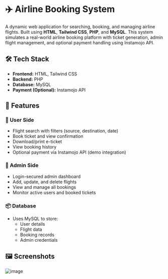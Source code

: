 
# ✈️ Airline Booking System

A dynamic web application for searching, booking, and managing airline flights. Built using **HTML**, **Tailwind CSS**, **PHP**, and **MySQL**. This system simulates a real-world airline booking platform with ticket generation, admin flight management, and optional payment handling using Instamojo API.

## 🛠️ Tech Stack

- **Frontend:** HTML, Tailwind CSS
- **Backend:** PHP
- **Database:** MySQL
- **Payment (Optional):** Instamojo API

## 🚀 Features

### 👤 User Side
- Flight search with filters (source, destination, date)
- Book ticket and view confirmation
- Download/print e-ticket
- View booking history
- Optional payment via Instamojo API (demo integration)

### 🛫 Admin Side
- Login-secured admin dashboard
- Add, update, and delete flights
- View and manage all bookings
- Monitor active users and booked tickets

### 📦 Database
- Uses MySQL to store:
  - User details
  - Flight data
  - Booking records
  - Admin credentials

## 🖼️ Screenshots
![image](https://github.com/user-attachments/assets/ee0512e6-0ce6-4c34-998c-1509bd83ab68)



